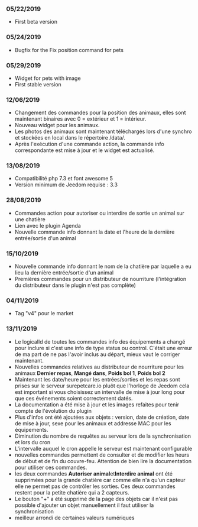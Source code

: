### 05/22/2019

-   First beta version 

### 05/24/2019

-   Bugfix for the Fix position command for pets

### 05/29/2019

-   Widget for pets with image
-   First stable version

### 12/06/2019

-   Changement des commandes pour la position des animaux, elles sont maintenant binaires
avec 0 = extérieur et 1 = intérieur.
-   Nouveau widget pour les animaux.
-   Les photos des animaux sont maintenant téléchargés lors d'une synchro et stockées en local
dans le répertoire /data/.
-   Après l'exécution d'une commande action, la commande info correspondante est mise à jour et le
widget est actualisé.

### 13/08/2019

- Compatibilité php 7.3 et font awesome 5
- Version minimum de Jeedom requise : 3.3

### 28/08/2019

- Commandes action pour autoriser ou interdire de sortie un animal sur une chatière
- Lien avec le plugin Agenda
- Nouvelle commande info donnant la date et l'heure de la dernière entrée/sortie d'un animal

### 15/10/2019

- Nouvelle commande info donnant le nom de la chatière par laquelle a eu lieu la dernière entrée/sortie d'un animal
- Premières commandes pour un distributeur de nourriture (l'intégration du distributeur dans le plugin n'est pas complète)

### 04/11/2019

- Tag "v4" pour le market

### 13/11/2019

- Le logicalId de toutes les commandes info des équipements a changé pour inclure si c'est une info de type status ou control. 
C'était une erreur de ma part de ne pas l'avoir inclus au départ, mieux vaut le corriger maintenant.
- Nouvelles commandes relatives au distributeur de nourriture pour les animaux **Dernier repas**, **Mangé dans**, **Poids bol 1**,
**Poids bol 2**
- Maintenant les date/heure pour les entrées/sorties et les repas sont prises sur le serveur surepetcare.io pluôt que l'horloge de Jeedom
cela est important si vous choisissez un intervalle de mise à jour long pour que ces événements soient correctement datés.
- La documentation a été mise à jour et les images refaites pour tenir compte de l'évolution du plugin
- Plus d'infos ont été ajoutées aux objets : version, date de création, date de mise à jour, sexe pour les animaux et addresse MAC pour les équipements.
- Diminution du nombre de requêtes au serveur lors de la synchronisation et lors du cron
- L'intervalle auquel le cron appelle le serveur est maintenant configurable 
- nouvelles commandes permettent de consulter et de modifier les heurs de début et de fin du couvre-feu. Attention de bien lire la documentation 
pour utiliser ces commandes.
- les deux commandes **Autoriser animal**et**Interdire animal** ont été supprimées pour la grande chatière car comme elle n'a qu'un capteur
elle ne permet pas de contrôler les sorties. Ces deux commandes restent pour la petite chatière qui a 2 capteurs.
- Le bouton "+" a été supprimé de la page des objets car il n'est pas possible d'ajouter un objet manuellement il faut utiliser la synchronisation
- meilleur arrondi de certaines valeurs numériques
